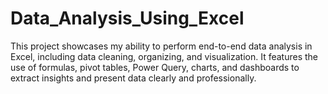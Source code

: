 # Data_Analysis_Using_Excel
This project showcases my ability to perform end-to-end data analysis in Excel, including data cleaning, organizing, and visualization. It features the use of formulas, pivot tables, Power Query, charts, and dashboards to extract insights and present data clearly and professionally.
